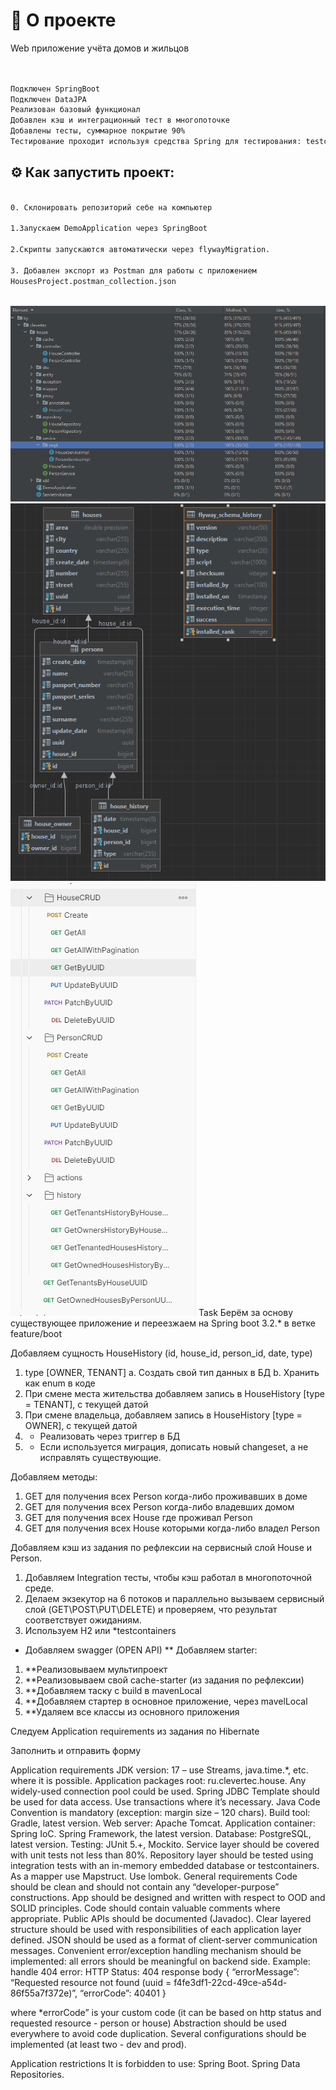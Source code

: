 # :satellite: О проекте
Web приложение учёта домов и жильцов
```bash


Подключен SpringBoot
Подключен DataJPA
Реализован базовый функционал
Добавлен кэш и интеграционный тест в многопоточке
Добавлены тесты, суммарное покрытие 90%
Тестирование проходит используя средства Spring для тестирования: testcontainers, mockMvc

```

## :gear: Как запустить проект:

```bash

0. Склонировать репозиторий себе на компьютер

1.Запускаем DemoApplication через SpringBoot

2.Скрипты запускаются автоматически через flywayMigration. 

3. Добавлен экспорт из Postman для работы с приложением
HousesProject.postman_collection.json
 

```

![img_2.png](img_2.png)
![img.png](img.png)
![img_1.png](img_1.png)
Task
Берём за основу существующее приложение и переезжаем на Spring boot 3.2.* в ветке feature/boot

Добавляем сущность HouseHistory (id, house_id, person_id, date, type)

1. type [OWNER, TENANT]
   a. Создать свой тип данных в БД
   b. Хранить как enum в коде
2. При смене места жительства добавляем запись в HouseHistory [type = TENANT], с текущей датой
3. При смене владельца, добавляем запись в HouseHistory [type = OWNER], с текущей датой
4.
    * Реализовать через триггер в БД
5.
    * Если используется миграция, дописать новый changeset, а не исправлять существующие.

Добавляем методы:

1. GET для получения всех Person когда-либо проживавших в доме
2. GET для получения всех Person когда-либо владевших домом
3. GET для получения всех House где проживал Person
4. GET для получения всех House которыми когда-либо владел Person

Добавляем кэш из задания по рефлексии на сервисный слой House и Person.

1. Добавляем Integration тесты, чтобы кэш работал в многопоточной среде.
2. Делаем экзекутор на 6 потоков и параллельно вызываем сервисный слой (GET\POST\PUT\DELETE) и проверяем, что результат
   соответствует ожиданиям.
3. Используем H2 или *testcontainers

* Добавляем swagger (OPEN API)
  ** Добавляем starter:

1. **Реализовываем мультипроект
2. **Реализовываем свой cache-starter (из задания по рефлексии)
3. **Добавляем таску с build в mavenLocal
4. **Добавляем стартер в основное приложение, через mavelLocal
5. **Удаляем все классы из основного приложения

Следуем Application requirements из задания по Hibernate

Заполнить и отправить форму

Application requirements
JDK version: 17 – use Streams, java.time.*, etc. where it is possible.
Application packages root: ru.clevertec.house.
Any widely-used connection pool could be used.
Spring JDBC Template should be used for data access.
Use transactions where it’s necessary.
Java Code Convention is mandatory (exception: margin size – 120 chars).
Build tool: Gradle, latest version.
Web server: Apache Tomcat.
Application container: Spring IoC. Spring Framework, the latest version.
Database: PostgreSQL, latest version.
Testing: JUnit 5.+, Mockito.
Service layer should be covered with unit tests not less than 80%.
Repository layer should be tested using integration tests with an in-memory embedded database or testcontainers.
As a mapper use Mapstruct.
Use lombok.
General requirements
Code should be clean and should not contain any “developer-purpose” constructions.
App should be designed and written with respect to OOD and SOLID principles.
Code should contain valuable comments where appropriate.
Public APIs should be documented (Javadoc).
Clear layered structure should be used with responsibilities of each application layer defined.
JSON should be used as a format of client-server communication messages.
Convenient error/exception handling mechanism should be implemented: all errors should be meaningful on backend side.
Example: handle 404 error:
HTTP Status: 404
response body { “errorMessage”: “Requested resource not found (uuid = f4fe3df1-22cd-49ce-a54d-86f55a7f372e)”,
“errorCode”: 40401 }

where *errorCode” is your custom code (it can be based on http status and requested resource - person or house)
Abstraction should be used everywhere to avoid code duplication.
Several configurations should be implemented (at least two - dev and prod).

Application restrictions
It is forbidden to use:
Spring Boot.
Spring Data Repositories.
